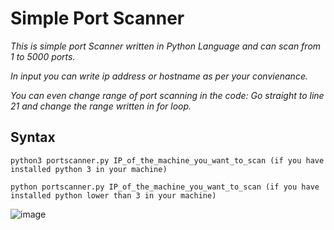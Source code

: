 # Simple Port Scanner

*This is simple port Scanner written in Python Language and can scan from 1 to 5000 ports.*

*In input you can write ip address or hostname as per your convienance.* 

*You can even change range of port scanning in the code: Go straight to line 21 and change the range written in for loop.*

## Syntax
```
python3 portscanner.py IP_of_the_machine_you_want_to_scan (if you have installed python 3 in your machine)

python portscanner.py IP_of_the_machine_you_want_to_scan (if you have installed python lower than 3 in your machine)
```

![image](https://user-images.githubusercontent.com/86824260/136022648-a66a195d-4f3d-4957-9823-ed43fd441a09.png)
